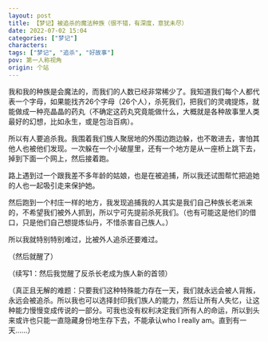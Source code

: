 ```yaml
---
layout: post
title: 【梦记】被追杀的魔法种族（很不错，有深度，意犹未尽）
date: 2022-07-02 15:04
categories: ["梦记"]
characters: 
tags: ["梦记", "追杀", "好故事"]
pov: 第一人称视角
origin: 个站
---
```


我和我的种族是会魔法的，而我们的人数已经非常稀少了。我知道我们每个人都代表一个字母，如果能找齐26个字母（26个人），杀死我们，把我们的灵魂提炼，就能做成一种亮晶晶的药丸（不确定这药丸究竟能做什么，大概就是各种故事里人类最好的幻想，比如永生，或是包治百病）。

所以有人要追杀我。我围着我们族人聚居地的外围边跑边躲，也不敢进去，害怕其他人也被他们发现。一次躲在一个小破屋里，还有一个地方是从一座桥上跳下去，掉到下面一个网上，然后接着跑。

路上遇到过一个跟我差不多年龄的姑娘，也是在被追捕，所以我还试图帮忙把追她的人也一起吸引走来保护她。

然后跑到一个村庄一样的地方，我发现追捕我的人其实是我们自己种族长老派来的，不希望我们被外人抓到，所以宁可先提前杀死我们。（也有可能这是他们的借口，只是他们自己想提炼仙丹，不惜杀害自己族人。）

所以我就特别特别难过，比被外人追杀还要难过。

（然后就醒了）

（续写1：然后我觉醒了反杀长老成为族人新的首领）

（真正且无解的难题：只要我们这种特殊能力存在一天，我们就永远会被人背叛，永远会被追杀。所以我也可以选择封印我们族人的能力，然后让所有人失忆，让这种能力慢慢变成传说的一部分。可我也没有权利决定我们所有人的命运，所以到头来或许也只能一直隐藏身份地生存下去，不能承认who I really am。直到有一天……）
